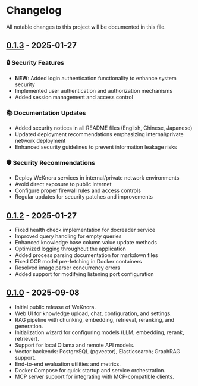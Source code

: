 # Changelog

All notable changes to this project will be documented in this file.

## [0.1.3] - 2025-01-27

### 🔒 Security Features
- **NEW**: Added login authentication functionality to enhance system security
- Implemented user authentication and authorization mechanisms
- Added session management and access control

### 📚 Documentation Updates
- Added security notices in all README files (English, Chinese, Japanese)
- Updated deployment recommendations emphasizing internal/private network deployment
- Enhanced security guidelines to prevent information leakage risks

### 🛡️ Security Recommendations
- Deploy WeKnora services in internal/private network environments
- Avoid direct exposure to public internet
- Configure proper firewall rules and access controls
- Regular updates for security patches and improvements

## [0.1.2] - 2025-01-27

- Fixed health check implementation for docreader service
- Improved query handling for empty queries
- Enhanced knowledge base column value update methods
- Optimized logging throughout the application
- Added process parsing documentation for markdown files
- Fixed OCR model pre-fetching in Docker containers
- Resolved image parser concurrency errors
- Added support for modifying listening port configuration

## [0.1.0] - 2025-09-08

- Initial public release of WeKnora.
- Web UI for knowledge upload, chat, configuration, and settings.
- RAG pipeline with chunking, embedding, retrieval, reranking, and generation.
- Initialization wizard for configuring models (LLM, embedding, rerank, retriever).
- Support for local Ollama and remote API models.
- Vector backends: PostgreSQL (pgvector), Elasticsearch; GraphRAG support.
- End-to-end evaluation utilities and metrics.
- Docker Compose for quick startup and service orchestration.
- MCP server support for integrating with MCP-compatible clients.

[0.1.3]: https://github.com/Tencent/WeKnora/tree/v0.1.3
[0.1.2]: https://github.com/Tencent/WeKnora/tree/v0.1.2
[0.1.0]: https://github.com/Tencent/WeKnora/tree/v0.1.0

